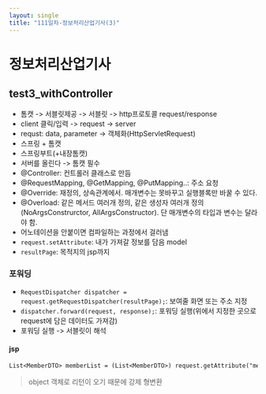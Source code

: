 ```yaml
---
layout: single
title: "111일차-정보처리산업기사(3)"
---
```


# 정보처리산업기사
## test3_withController
- 톰캣 -> 서블릿제공 -> 서블릿 -> http프로토콜 request/response 
- client 클릭/입력 -> request -> server
- requst: data, parameter -> 객체화(HttpServletRequest)
- 스프링 + 톰캣
- 스프링부트(+내장톰캣)
- 서버를 올린다 -> 톰캣 필수
- @Controller: 컨트롤러 클래스로 만듬
- @RequestMapping, @GetMapping, @PutMapping..: 주소 요청
- @Override: 재정의, 상속관계에서. 매개변수는 못바꾸고 실행블록만 바꿀 수 있다.
- @Overload: 같은 메서드 여러개 정의, 같은 생성자 여러개 정의(NoArgsConstrurctor, AllArgsConstructor). 단 매개변수의 타입과 변수는 달라야 함.
- 어노테이션을 안붙이면 컴파일하는 과정에서 걸러냄
- `request.setAttribute`: 내가 가져갈 정보를 담음 model
- `resultPage`: 목적지의 jsp까지

### 포워딩
- `RequestDispatcher dispatcher = request.getRequestDispatcher(resultPage);`: 보여줄 화면 또는 주소 지정
- `dispatcher.forward(request, response);`: 포워딩 실행(위에서 지정한 곳으로 request에 담은 데이터도 가져감)
- 포워딩 실행 -> 서블릿이 해석
#### jsp
```jsp
List<MemberDTO> memberList = (List<MemberDTO>) request.getAttribute("memberList");
```
>object 객체로 리턴이 오기 때문에 강제 형변환